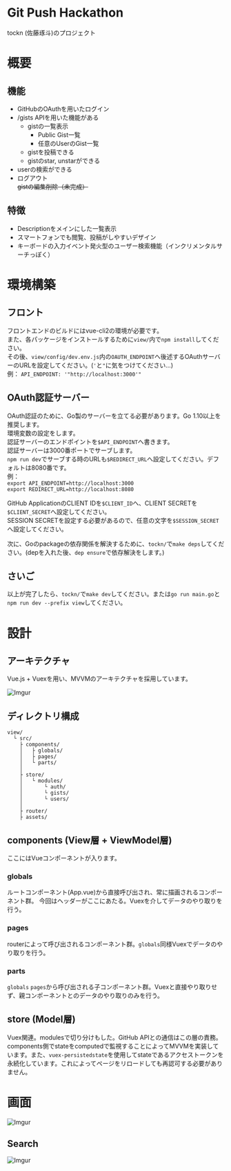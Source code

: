 # Git Push Hackathon
tockn (佐藤琢斗)のプロジェクト

# 概要

## 機能
- GitHubのOAuthを用いたログイン
- /gists APIを用いた機能がある
  - gistの一覧表示
     - Public Gist一覧
     - 任意のUserのGist一覧
  - gistを投稿できる
  - gistのstar, unstarができる
- userの検索ができる
- ログアウト  
~~gistの編集削除（未完成）~~

## 特徴
- Descriptionをメインにした一覧表示
- スマートフォンでも閲覧、投稿がしやすいデザイン
- キーボードの入力イベント発火型のユーザー検索機能（インクリメンタルサーチっぽく）

# 環境構築

## フロント

フロントエンドのビルドにはvue-cli2の環境が必要です。  
また、各パッケージをインストールするために`view/`内で`npm install`してください。  
その後、`view/config/dev.env.js`内の`OAUTH_ENDPOINT`へ後述するOAuthサーバーのURLを設定してください。(`'`と`"`に気をつけてください...)  
例：
`API_ENDPOINT: '"http://localhost:3000'"`
  
## OAuth認証サーバー

OAuth認証のために、Go製のサーバーを立てる必要があります。Go 1.10以上を推奨します。  
環境変数の設定をします。  
認証サーバーのエンドポイントを`$API_ENDPOINT`へ書きます。  
認証サーバーは3000番ポートでサーブします。  
`npm run dev`でサーブする時のURLも`$REDIRECT_URL`へ設定してください。デフォルトは8080番です。  
例：  
`export API_ENDPOINT=http://localhost:3000`  
`export REDIRECT_URL=http://localhost:8080`  
  
GitHub ApplicationのCLIENT IDを`$CLIENT_ID`へ、CLIENT SECRETを`$CLIENT_SECRET`へ設定してください。  
SESSION SECRETを設定する必要があるので、任意の文字を`$SESSION_SECRET`へ設定してください。
  
次に、Goのpackageの依存関係を解決するために、`tockn/`で`make deps`してください。(depを入れた後、`dep ensure`で依存解決をします。)

## さいご

以上が完了したら、`tockn/`で`make dev`してください。または`go run main.go`と`npm run dev --prefix view`してください。


# 設計

## アーキテクチャ
Vue.js + Vuexを用い、MVVMのアーキテクチャを採用しています。

![Imgur](https://i.imgur.com/91newVM.png)

## ディレクトリ構成

```
view/
  └ src/
    ├ components/
    │   ├ globals/
    │   ├ pages/
    │   └ parts/
    │
    ├ store/
    │   └ modules/
    │       └ auth/
    │       └ gists/
    │       └ users/
    │
    ├ router/
    ├ assets/
```

## components (View層 + ViewModel層)

ここにはVueコンポーネントが入ります。

### globals

ルートコンポーネント(App.vue)から直接呼び出され、常に描画されるコンポーネント群。
今回はヘッダーがここにあたる。Vuexを介してデータのやり取りを行う。

### pages

routerによって呼び出されるコンポーネント群。`globals`同様Vuexでデータのやり取りを行う。

### parts

`globals` `pages`から呼び出される子コンポーネント群。Vuexと直接やり取りせず、親コンポーネントとのデータのやり取りのみを行う。

## store (Model層)

Vuex関連。modulesで切り分けもした。GitHub APIとの通信はこの層の責務。components側でstateをcomputedで監視することによってMVVMを実装しています。また、`vuex-persistedstate`を使用してstateであるアクセストークンを永続化しています。これによってページをリロードしても再認可する必要がありません。

# 画面

![Imgur](https://i.imgur.com/C3k9BmT.png)
  
## Search  
![Imgur](https://i.imgur.com/EarKYt3.gif)
